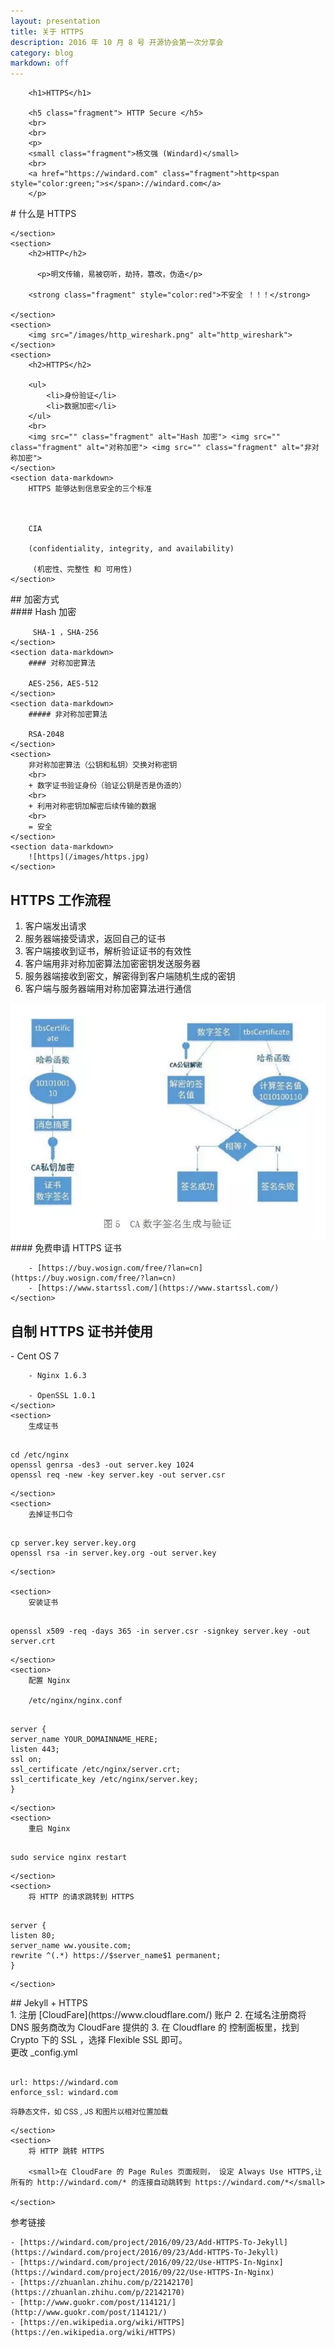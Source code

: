 ```yaml
---
layout: presentation
title: 关于 HTTPS
description: 2016 年 10 月 8 号 开源协会第一次分享会
category: blog
markdown: off
---
```


<section>

        <h1>HTTPS</h1>

        <h5 class="fragment"> HTTP Secure </h5>
        <br>
        <br>
        <p>
        <small class="fragment">杨文强 (Windard)</small>
        <br>
        <a href="https://windard.com" class="fragment">http<span style="color:green;">s</span>://windard.com</a>
        </p>
</section>
<section>
    <section data-markdown>
        # 什么是 HTTPS

    </section>
    <section>
        <h2>HTTP</h2>

          <p>明文传输，易被窃听，劫持，篡改，伪造</p>

        <strong class="fragment" style="color:red">不安全 ！！！</strong>

    </section>
    <section>
        <img src="/images/http_wireshark.png" alt="http_wireshark">
    </section>
    <section>
        <h2>HTTPS</h2>

        <ul>
            <li>身份验证</li>
            <li>数据加密</li>
        </ul>
        <br>
        <img src="" class="fragment" alt="Hash 加密"> <img src="" class="fragment" alt="对称加密"> <img src="" class="fragment" alt="非对称加密">
    </section>
    <section data-markdown>
        HTTPS 能够达到信息安全的三个标准



        CIA

        (confidentiality, integrity, and availability)

         (机密性、完整性 和 可用性)
    </section>
</section>
<section>
    <section data-markdown>
    ## 加密方式
    </section>
    <section data-markdown>
        #### Hash 加密

         SHA-1 ，SHA-256
    </section>
    <section data-markdown>
        #### 对称加密算法

        AES-256，AES-512
    </section>
    <section data-markdown>
        ##### 非对称加密算法

        RSA-2048
    </section>
    <section>
        非对称加密算法（公钥和私钥）交换对称密钥
        <br>
        + 数字证书验证身份（验证公钥是否是伪造的）
        <br>
        + 利用对称密钥加解密后续传输的数据
        <br>
        = 安全
    </section>
    <section data-markdown>
        ![https](/images/https.jpg)
    </section>
</section>
<section>
    <section>
    <h2>HTTPS 工作流程</h2>
    </section>
    <section>
        <ol>
            <li class="fragment">客户端发出请求</li>
            <li class="fragment">服务器端接受请求，返回自己的证书</li>
            <li class="fragment">客户端接收到证书，解析验证证书的有效性</li>
            <li class="fragment">客户端用非对称加密算法加密密钥发送服务器</li>
            <li class="fragment">服务器端接收到密文，解密得到客户端随机生成的密钥</li>
            <li class="fragment">客户端与服务器端用对称加密算法进行通信</li>
        </ol>
    </section>
    <section>
        <img src="/images/https_handshake.png" alt="">
    </section>
    <section data-markdown >
        #### 免费申请 HTTPS 证书


        - [https://buy.wosign.com/free/?lan=cn](https://buy.wosign.com/free/?lan=cn)
        - [https://www.startssl.com/](https://www.startssl.com/)
    </section>
</section>
<section>
    <section>
        <h2>自制 HTTPS 证书并使用</h2>
    </section>
    <section data-markdown>
        - Cent OS 7

        - Nginx 1.6.3

        - OpenSSL 1.0.1
    </section>
    <section>
        生成证书

<pre><code class="hljs" data-trim contenteditable>
cd /etc/nginx
openssl genrsa -des3 -out server.key 1024
openssl req -new -key server.key -out server.csr
</code></pre>

    </section>
    <section>
        去掉证书口令

<pre><code class="hljs" data-trim contenteditable>
cp server.key server.key.org
openssl rsa -in server.key.org -out server.key
</code></pre>

    </section>

    <section>
        安装证书

<pre><code class="hljs" data-trim contenteditable>
openssl x509 -req -days 365 -in server.csr -signkey server.key -out server.crt
</code></pre>

    </section>
    <section>
        配置 Nginx

        /etc/nginx/nginx.conf

<pre><code class="hljs" data-trim contenteditable>
server {
server_name YOUR_DOMAINNAME_HERE;
listen 443;
ssl on;
ssl_certificate /etc/nginx/server.crt;
ssl_certificate_key /etc/nginx/server.key;
}
</code></pre>

    </section>
    <section>
        重启 Nginx

<pre><code class="hljs" data-trim contenteditable>
sudo service nginx restart
</code></pre>

    </section>
    <section>
        将 HTTP 的请求跳转到 HTTPS

<pre><code class="hljs" data-trim contenteditable>
server {
listen 80;
server_name ww.yousite.com;
rewrite ^(.*) https://$server_name$1 permanent;
}
</code></pre>

    </section>

</section>
<section>
    <section data-markdown>
        ## Jekyll + HTTPS
    </section>
    <section data-markdown>
        1. 注册 [CloudFare](https://www.cloudflare.com/) 账户
        2. 在域名注册商将 DNS 服务商改为 CloudFare 提供的
        3. 在 Cloudflare 的 控制面板里，找到 Crypto 下的 SSL ，选择 Flexible SSL 即可。
    </section>
    <section>
    更改 _config.yml

<pre><code class="hljs" data-trim contenteditable>
url: https://windard.com
enforce_ssl: windard.com
</code></pre>

<small>将静态文件，如 CSS , JS 和图片以相对位置加载</small>

    </section>
    <section>
        将 HTTP 跳转 HTTPS

        <small>在 CloudFare 的 Page Rules 页面规则， 设定 Always Use HTTPS,让所有的 http://windard.com/* 的连接自动跳转到 https://windard.com/*</small>

    </section>
</section>
<section data-markdown>
    参考链接

    - [https://windard.com/project/2016/09/23/Add-HTTPS-To-Jekyll](https://windard.com/project/2016/09/23/Add-HTTPS-To-Jekyll)
    - [https://windard.com/project/2016/09/22/Use-HTTPS-In-Nginx](https://windard.com/project/2016/09/22/Use-HTTPS-In-Nginx)
    - [https://zhuanlan.zhihu.com/p/22142170](https://zhuanlan.zhihu.com/p/22142170)
    - [http://www.guokr.com/post/114121/](http://www.guokr.com/post/114121/)
    - [https://en.wikipedia.org/wiki/HTTPS](https://en.wikipedia.org/wiki/HTTPS)

</section>
